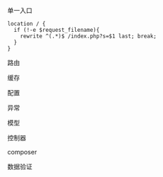 单一入口

```nginx
location / {
  if (!-e $request_filename){
    rewrite ^(.*)$ /index.php?s=$1 last; break;
  }
}
```



路由



缓存



配置



异常



模型



控制器



composer



数据验证